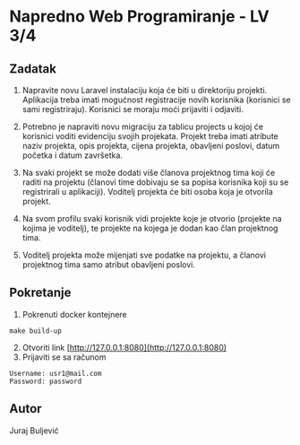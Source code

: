 # Napredno Web Programiranje - LV 3/4
## Zadatak
1. Napravite novu Laravel instalaciju koja će biti u direktoriju projekti. Aplikacija treba imati
mogućnost registracije novih korisnika (korisnici se sami registriraju). Korisnici se moraju moći
prijaviti i odjaviti.

2. Potrebno je napraviti novu migraciju za tablicu projects u kojoj će korisnici voditi evidenciju svojih
projekata. Projekt treba imati atribute naziv projekta, opis projekta, cijena projekta, obavljeni
poslovi, datum početka i datum završetka.

3. Na svaki projekt se može dodati više članova projektnog tima koji će raditi na projektu (članovi
time dobivaju se sa popisa korisnika koji su se registrirali u aplikaciji). Voditelj projekta će biti
osoba koja je otvorila projekt.

4. Na svom profilu svaki korisnik vidi projekte koje je otvorio (projekte na kojima je voditelj), te
projekte na kojega je dodan kao član projektnog tima.

5. Voditelj projekta može mijenjati sve podatke na projektu, a članovi projektnog tima samo atribut
obavljeni poslovi.

## Pokretanje

1. Pokrenuti docker kontejnere
```
make build-up
```
2. Otvoriti link [http://127.0.0.1:8080](http://127.0.0.1:8080)
3. Prijaviti se sa računom
```
Username: usr1@mail.com
Password: password
```

## Autor
Juraj Buljević 